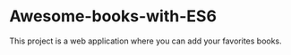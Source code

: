 # Awesome-books-with-ES6
This project is a web application where you can add your favorites books. 

